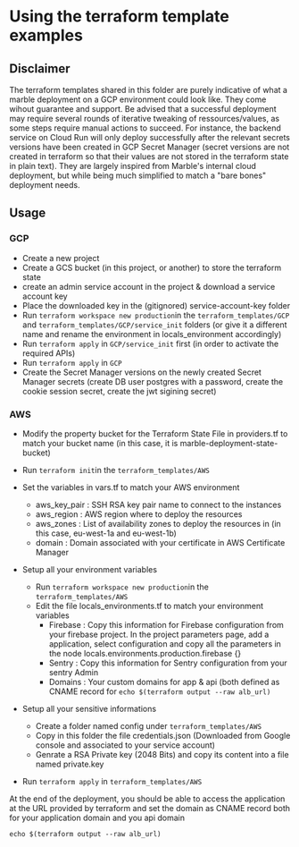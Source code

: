 # Using the terraform template examples

## Disclaimer

The terraform templates shared in this folder are purely indicative of what a marble deployment on a GCP environment could look like.
They come wihout guarantee and support. Be advised that a successful deployment may require several rounds of iterative tweaking of ressources/values, as some steps require manual actions to succeed. For instance, the backend service on Cloud Run will only deploy successfully after the relevant secrets versions have been created in GCP Secret Manager (secret versions are not created in terraform so that their values are not stored in the terraform state in plain text).
They are largely inspired from Marble's internal cloud deployment, but while being much simplified to match a "bare bones" deployment needs.

## Usage

### GCP

- Create a new project
- Create a GCS bucket (in this project, or another) to store the terraform state
- create an admin service account in the project & download a service account key
- Place the downloaded key in the (gitignored) service-account-key folder
- Run `terraform workspace new production`in the `terraform_templates/GCP` and `terraform_templates/GCP/service_init` folders (or give it a different name and rename the environment in locals_environment accordingly)
- Run `terraform apply` in `GCP/service_init` first (in order to activate the required APIs)
- Run `terraform apply` in `GCP`
- Create the Secret Manager versions on the newly created Secret Manager secrets (create DB user postgres with a password, create the cookie session secret, create the jwt sigining secret)


### AWS

- Modify the property bucket for the Terraform State File in providers.tf to match your bucket name (in this case, it is marble-deployment-state-bucket)
- Run `terraform init`in the `terraform_templates/AWS`
- Set the variables in vars.tf to match your AWS environment
    - aws_key_pair : SSH RSA key pair name to connect to the instances
    - aws_region : AWS region where to deploy the resources
    - aws_zones : List of availability zones to deploy the resources in (in this case, eu-west-1a and eu-west-1b)
    - domain : Domain associated with your certificate in AWS Certificate Manager
- Setup all your environment variables 
    - Run `terraform workspace new production`in the `terraform_templates/AWS`
    - Edit the file locals_environments.tf to match your environment variables
        - Firebase : Copy this information for Firebase configuration from your firebase project. 
                     In the project parameters page, add a application, select configuration and copy all the parameters in the node locals.environments.production.firebase {}
        - Sentry : Copy this information for Sentry configuration from your sentry Admin
        - Domains : Your custom domains for app & api (both defined as CNAME record for  `echo $(terraform output --raw alb_url)`
- Setup all your sensitive informations 
    - Create a folder named config under `terraform_templates/AWS`
    - Copy in this folder the file credentials.json (Downloaded from Google console and associated to your service account)
    - Genrate a RSA Private key (2048 Bits) and copy its content into a file named private.key
        
- Run `terraform apply` in `terraform_templates/AWS`

At the end of the deployment, you should be able to access the application at the URL provided by terraform and set the domain as CNAME record both for your application domain and you api domain

`echo $(terraform output --raw alb_url)`